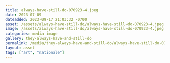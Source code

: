 ```yaml
---
title: always-have-still-do-070923-4.jpeg
date: 2023-07-09
dateadded: 2023-09-17 21:03:32 -0700
asset: /assets/always-have-still-do/always-have-still-do-070923-4.jpeg
image: /assets/always-have-still-do/always-have-still-do-070923-4.jpeg
categories: media image
gallery: they-always-have-and-still-do
permalink: /media/they-always-have-and-still-do/always-have-still-do-070923-4-jpeg
layout: asset
tags: ["art", "nationale"]
--- 
```

